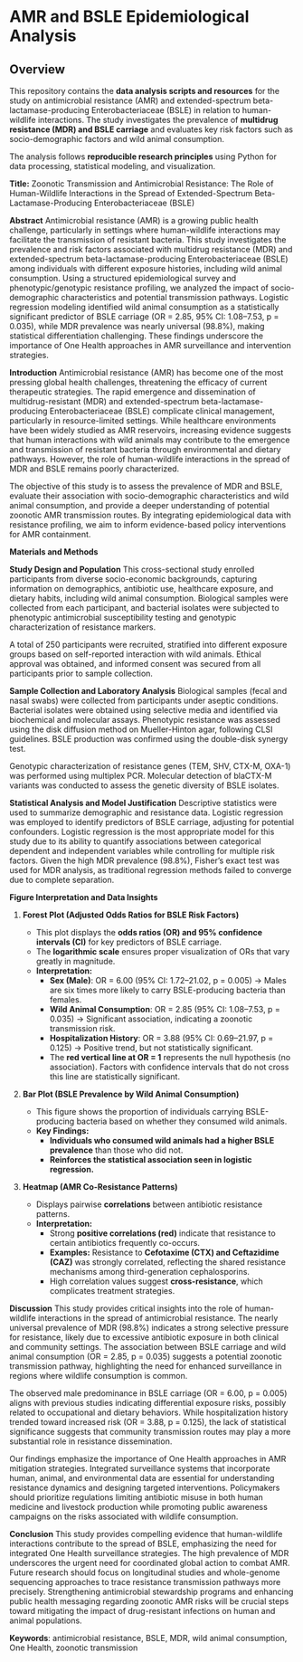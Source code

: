 # AMR and BSLE Epidemiological Analysis

## Overview
This repository contains the **data analysis scripts and resources** for the study on antimicrobial resistance (AMR) and extended-spectrum beta-lactamase-producing Enterobacteriaceae (BSLE) in relation to human-wildlife interactions. The study investigates the prevalence of **multidrug resistance (MDR) and BSLE carriage** and evaluates key risk factors such as socio-demographic factors and wild animal consumption.

The analysis follows **reproducible research principles** using Python for data processing, statistical modeling, and visualization.



**Title:** Zoonotic Transmission and Antimicrobial Resistance: The Role of Human-Wildlife Interactions in the Spread of Extended-Spectrum Beta-Lactamase-Producing Enterobacteriaceae (BSLE)

**Abstract**
Antimicrobial resistance (AMR) is a growing public health challenge, particularly in settings where human-wildlife interactions may facilitate the transmission of resistant bacteria. This study investigates the prevalence and risk factors associated with multidrug resistance (MDR) and extended-spectrum beta-lactamase-producing Enterobacteriaceae (BSLE) among individuals with different exposure histories, including wild animal consumption. Using a structured epidemiological survey and phenotypic/genotypic resistance profiling, we analyzed the impact of socio-demographic characteristics and potential transmission pathways. Logistic regression modeling identified wild animal consumption as a statistically significant predictor of BSLE carriage (OR = 2.85, 95% CI: 1.08–7.53, p = 0.035), while MDR prevalence was nearly universal (98.8%), making statistical differentiation challenging. These findings underscore the importance of One Health approaches in AMR surveillance and intervention strategies.

**Introduction**
Antimicrobial resistance (AMR) has become one of the most pressing global health challenges, threatening the efficacy of current therapeutic strategies. The rapid emergence and dissemination of multidrug-resistant (MDR) and extended-spectrum beta-lactamase-producing Enterobacteriaceae (BSLE) complicate clinical management, particularly in resource-limited settings. While healthcare environments have been widely studied as AMR reservoirs, increasing evidence suggests that human interactions with wild animals may contribute to the emergence and transmission of resistant bacteria through environmental and dietary pathways. However, the role of human-wildlife interactions in the spread of MDR and BSLE remains poorly characterized. 

The objective of this study is to assess the prevalence of MDR and BSLE, evaluate their association with socio-demographic characteristics and wild animal consumption, and provide a deeper understanding of potential zoonotic AMR transmission routes. By integrating epidemiological data with resistance profiling, we aim to inform evidence-based policy interventions for AMR containment.

**Materials and Methods**

**Study Design and Population**
This cross-sectional study enrolled participants from diverse socio-economic backgrounds, capturing information on demographics, antibiotic use, healthcare exposure, and dietary habits, including wild animal consumption. Biological samples were collected from each participant, and bacterial isolates were subjected to phenotypic antimicrobial susceptibility testing and genotypic characterization of resistance markers. 

A total of 250 participants were recruited, stratified into different exposure groups based on self-reported interaction with wild animals. Ethical approval was obtained, and informed consent was secured from all participants prior to sample collection.

**Sample Collection and Laboratory Analysis**
Biological samples (fecal and nasal swabs) were collected from participants under aseptic conditions. Bacterial isolates were obtained using selective media and identified via biochemical and molecular assays. Phenotypic resistance was assessed using the disk diffusion method on Mueller-Hinton agar, following CLSI guidelines. BSLE production was confirmed using the double-disk synergy test. 

Genotypic characterization of resistance genes (TEM, SHV, CTX-M, OXA-1) was performed using multiplex PCR. Molecular detection of blaCTX-M variants was conducted to assess the genetic diversity of BSLE isolates.

**Statistical Analysis and Model Justification**
Descriptive statistics were used to summarize demographic and resistance data. Logistic regression was employed to identify predictors of BSLE carriage, adjusting for potential confounders. Logistic regression is the most appropriate model for this study due to its ability to quantify associations between categorical dependent and independent variables while controlling for multiple risk factors. Given the high MDR prevalence (98.8%), Fisher’s exact test was used for MDR analysis, as traditional regression methods failed to converge due to complete separation.

**Figure Interpretation and Data Insights**

1. **Forest Plot (Adjusted Odds Ratios for BSLE Risk Factors)**
   - This plot displays the **odds ratios (OR) and 95% confidence intervals (CI)** for key predictors of BSLE carriage.
   - The **logarithmic scale** ensures proper visualization of ORs that vary greatly in magnitude.
   - **Interpretation:**
     - **Sex (Male)**: OR = 6.00 (95% CI: 1.72–21.02, p = 0.005) → Males are six times more likely to carry BSLE-producing bacteria than females.
     - **Wild Animal Consumption**: OR = 2.85 (95% CI: 1.08–7.53, p = 0.035) → Significant association, indicating a zoonotic transmission risk.
     - **Hospitalization History**: OR = 3.88 (95% CI: 0.69–21.97, p = 0.125) → Positive trend, but not statistically significant.
     - The **red vertical line at OR = 1** represents the null hypothesis (no association). Factors with confidence intervals that do not cross this line are statistically significant.

2. **Bar Plot (BSLE Prevalence by Wild Animal Consumption)**
   - This figure shows the proportion of individuals carrying BSLE-producing bacteria based on whether they consumed wild animals.
   - **Key Findings:**
     - **Individuals who consumed wild animals had a higher BSLE prevalence** than those who did not.
     - **Reinforces the statistical association seen in logistic regression.**

3. **Heatmap (AMR Co-Resistance Patterns)**
   - Displays pairwise **correlations** between antibiotic resistance patterns.
   - **Interpretation:**
     - Strong **positive correlations (red)** indicate that resistance to certain antibiotics frequently co-occurs.
     - **Examples:** Resistance to **Cefotaxime (CTX) and Ceftazidime (CAZ)** was strongly correlated, reflecting the shared resistance mechanisms among third-generation cephalosporins.
     - High correlation values suggest **cross-resistance**, which complicates treatment strategies.

**Discussion**
This study provides critical insights into the role of human-wildlife interactions in the spread of antimicrobial resistance. The nearly universal prevalence of MDR (98.8%) indicates a strong selective pressure for resistance, likely due to excessive antibiotic exposure in both clinical and community settings. The association between BSLE carriage and wild animal consumption (OR = 2.85, p = 0.035) suggests a potential zoonotic transmission pathway, highlighting the need for enhanced surveillance in regions where wildlife consumption is common.

The observed male predominance in BSLE carriage (OR = 6.00, p = 0.005) aligns with previous studies indicating differential exposure risks, possibly related to occupational and dietary behaviors. While hospitalization history trended toward increased risk (OR = 3.88, p = 0.125), the lack of statistical significance suggests that community transmission routes may play a more substantial role in resistance dissemination.

Our findings emphasize the importance of One Health approaches in AMR mitigation strategies. Integrated surveillance systems that incorporate human, animal, and environmental data are essential for understanding resistance dynamics and designing targeted interventions. Policymakers should prioritize regulations limiting antibiotic misuse in both human medicine and livestock production while promoting public awareness campaigns on the risks associated with wildlife consumption.

**Conclusion**
This study provides compelling evidence that human-wildlife interactions contribute to the spread of BSLE, emphasizing the need for integrated One Health surveillance strategies. The high prevalence of MDR underscores the urgent need for coordinated global action to combat AMR. Future research should focus on longitudinal studies and whole-genome sequencing approaches to trace resistance transmission pathways more precisely. Strengthening antimicrobial stewardship programs and enhancing public health messaging regarding zoonotic AMR risks will be crucial steps toward mitigating the impact of drug-resistant infections on human and animal populations.

**Keywords**: antimicrobial resistance, BSLE, MDR, wild animal consumption, One Health, zoonotic transmission
